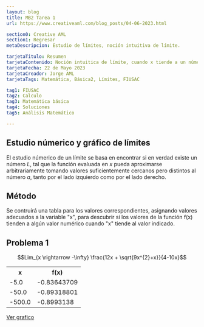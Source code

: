 ```yaml
---
layout: blog
title: MB2 Tarea 1
url: https://www.creativeaml.com/blog_posts/04-06-2023.html

section0: Creative AML
section1: Regresar
metaDescripcion: Estudio de límites, noción intuitiva de límite.

tarjetaTitulo: Resumen
tarjetaContenido: Noción intuitica de límite, cuando x tiende a un número.
tarjetaFecha: 22 de Mayo 2023
tarjetaCreador: Jorge AML
tarjetaTags: Matemática, Básica2, Límites, FIUSAC 

tag1: FIUSAC
tag2: Calculo
tag3: Matemática básica
tag4: Soluciones
tag5: Análisis Matemático

---
```

<div>
    <h2>Estudio númerico y gráfico de límites</h2>
    <p>
    El estudio númerico de un límite se basa en encontrar si en verdad existe un número <i>L</i>, tal que la función evaluada en <i>x</i> pueda aproximarse arbitrariamente tomando valores suficientemente cercanos pero distintos al número <i>a</i>, tanto por el lado izquierdo como por el lado derecho. 
    </p>
    <h2>Método</h2>
    <p>Se contruirá una tabla para los valores correspondientes, asignando valores adecuados a la variable "x", para descubrir si los valores de la función f(x) tienden a algún valor numérico cuando "x" tiende al valor indicado.</p>
</div>
<div class="latex">
<h2>Problema 1</h2>

$$Lim_{x \rightarrow -\infty} \frac{12x + \sqrt{9x^{2}+x}}{4-10x}$$
<table class="l-table">
    <tr>
        <th>x</th>
        <th>f(x)</th>
    </tr>
    <tr>
        <td>-5.0</td>
        <td>-0.83643709</td>
    </tr>
    <tr>
        <td>-50.0</td>
        <td>-0.89318801</td>
    </tr>
    <tr>
        <td>-500.0</td>
        <td>-0.8993138</td>
    </tr>
    
</table>
</div>
<div>
<a href="https://www.geogebra.org/m/xehr5xuu">Ver grafico</a>
</div>